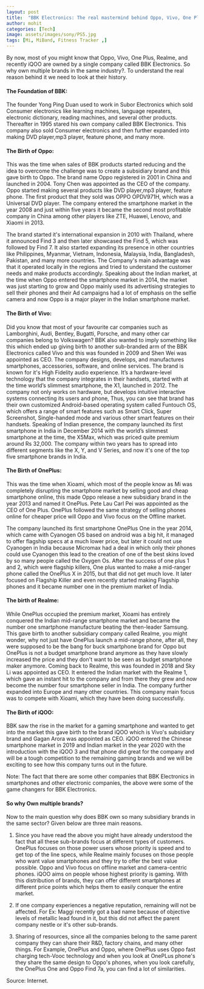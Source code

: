 ```yaml
---
layout: post
title:  "BBK Electronics: The real mastermind behind Oppo, Vivo, One Plus, Realme and iQOO"
author: mohit
categories: [Tech]
image: assets/images/sony/PS5.jpg
tags: [Mi, MiBand, Fitness Tracker ,]
---
```

By now, most of you might know that Oppo, Vivo, One Plus, Realme, and recently iQOO are owned by a single company called BBK Electronics. So why own multiple brands in the same industry?. To understand the real reason behind it we need to look at their history.

#### The Foundation of BBK:

The founder Yong Ping Duan used to work in Subor Electronics which sold Consumer electronics like learning machines, language repeaters, electronic dictionary, reading machines, and several other products. Thereafter in 1995 stared his own company called BBK Electronics. This company also sold Consumer electronics and then further expanded into making DVD player,mp3 player, feature phone, and many more.
#### The Birth of Oppo:

This was the time when sales of BBK products started reducing and the idea to overcome the challenge was to create a subsidiary brand and this gave birth to Oppo. The brand name Oppo registered in 2001 in China and launched in 2004. Tony Chen was appointed as the CEO of the company. Oppo started making several products like DVD player,mp3 player, feature phone. The first product that they sold was OPPO OPDV971H, which was a Universal DVD player. The company entered the smartphone market in the year 2008 and just within five years it became the second most profitable company in China among other players like ZTE, Huawei, Lenovo, and Xiaomi in 2013.

The brand started it's international expansion in 2010 with Thailand, where it announced Find 3 and then later showcased the Find 5, which was followed by Find 7. It also started expanding its presence in other countries like Philippines, Myanmar, Vietnam, Indonesia, Malaysia, India, Bangladesh, Pakistan, and many more countries. The Company's main advantage was that it operated locally in the regions and tried to understand the customer needs and make products accordingly. Speaking about the Indian market, at the time when Oppo entered the smartphone market in 2014, the market was just starting to grow and Oppo mainly used its advertising strategies to sell their phones and their Ad campaigns had a lot of emphasis on the selfie camera and now Oppo is a major player in the Indian smartphone market.  

#### The Birth of Vivo:

Did you know that most of your favourite car companies such as Lamborghini, Audi, Bentley, Bugatti, Porsche, and many other car companies belong to Volkswagen? BBK also wanted to imply something like this which ended up giving birth to another sub-branded arm of the BBK Electronics called Vivo and this was founded in 2009 and Shen Wei was appointed as CEO. The company designs, develops, and manufactures smartphones, accessories, software, and online services. The brand is known for it's High Fidelity audio experience. It’s a hardware-level technology that the company integrates in their handsets, started with at the time world’s slimmest smartphone, the X1, launched in 2012. The company not only works on hardware, but develops intuitive interactive systems connecting its users and phone, Thus, you can see that brand has their own customized Android-based operating system called Funtouch OS, which offers a range of smart features such as Smart Click, Super Screenshot, Single-handed mode and various other smart features on their handsets. Speaking of Indian presence, the company launched its first smartphone in India in December 2014 with the world’s slimmest smartphone at the time, the X5Max, which was priced quite premium around Rs 32,000. The company within two years has to spread into different segments like the X, Y, and V Series, and now it's one of the top five smartphone brands in India.

#### The Birth of OnePlus:

This was the time when Xioami, which most of the people know as Mi was completely disrupting the smartphone market by selling good and cheap smartphone online, this made Oppo release a new subsidiary brand in the year 2013 and named it OnePlus. Pete Lau Carl Pei was appointed as the CEO of One Plus. OnePlus followed the same strategy of selling phones online for cheaper price will Oppo and Vivo focus on the Offline market.

The company launched its first smartphone OnePlus One in the year 2014, which came with Cyanogen OS based on android was a big hit, it managed to offer flagship specs at a much lower price, but later it could not use Cyanogen in India because Micromax had a deal in which only their phones could use Cyanogen this lead to the creation of one of the best skins loved by so many people called the Oxygen Os. After the success of one plus 1 and 2, which were flagship killers, One plus wanted to make a mid-ranger phone called the OnePlus X in 2015, but that did not get much love. It later focused on Flagship Killer and even recently started making Flagship phones and it became number one in the premium market of India.

#### The birth of Realme:

While OnePlus occupied the premium market, Xioami has entirely conquered the Indian mid-range smartphone market and became the number one smartphone manufacture beating the then-leader Samsung. This gave birth to another subsidiary company called Realme, you might wonder, why not just have OnePlus launch a mid-range phone, after all, they were supposed to be the bang for buck smartphone brand for Oppo but OnePlus is not a budget smartphone brand anymore as they have slowly increased the price and they don't want to be seen as budget smartphone maker anymore. Coming back to Realme, this was founded in 2018 and Sky Li was appointed as CEO. It entered the Indian market with the Realme 1, which gave an instant hit to the company and from there they grew and now become the number four smartphone seller in India. The company further expanded into Europe and many other countries. This company main focus was to compete with Xioami, which they have been doing successfully.

#### The Birth of iQOO:

BBK saw the rise in the market for a gaming smartphone and wanted to get into the market this gave birth to the brand iQOO which is Vivo's subsidiary brand and Gagan Arora was appointed as CEO. iQOO entered the Chinese smartphone market in 2019 and Indian market in the year 2020 with the introduction with the iQOO 3 and that phone did great for the company and will be a tough competition to the remaining gaming brands and we will be exciting to see how this company turns out in the future.

Note: The fact that there are some other companies that BBK Electronics in smartphones and other electronic companies, the above were some of the game changers for BBK Electronics.

#### So why Own multiple brands?

Now to the main question why does BBK own so many subsidiary brands in the same sector? Given below are three main reasons.

1. Since you have read the above you might have already understood the fact that all these sub-brands focus at different types of customers. OnePlus focuses on those power users whose priority is speed and to get top of the line specs, while Realme mainly focuses on those people who want value smartphones and they try to offer the best value possible. Oppo and Vivo focus on offline market and camera-centric phones. iQOO aims on people whose highest priority is gaming. With this distribution of brands, they can offer different smartphones at different price points which helps them to easily conquer the entire market.

2. If one company experiences a negative reputation, remaining will not be affected.
For Ex: Maggi recently got a bad name because of objective levels of metallic lead found in it, but this did not affect the parent company nestle or it's other sub-brands.

3. Sharing of resources, since all the companies belong to the same parent company they can share their R&D, factory chains, and many other things. 
For Example, OnePlus and Oppo, where OnePlus uses Oppo fast charging tech-Vooc technology and when you look at OnePLus phone's they share the same design to Oppo's phones, when you look carefully, the OnePlus One and Oppo Find 7a, you can find a lot of similarities. 

Source: Internet.
